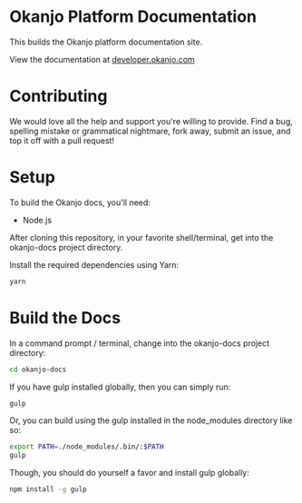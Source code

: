 # Okanjo Platform Documentation

This builds the Okanjo platform documentation site.

View the documentation at [developer.okanjo.com](http://developer.okanjo.com)

# Contributing

We would love all the help and support you're willing to provide. Find a bug, spelling mistake or grammatical nightmare,
fork away, submit an issue, and top it off with a pull request!

# Setup

To build the Okanjo docs, you'll need:

* Node.js

After cloning this repository, in your favorite shell/terminal, get into the okanjo-docs project directory.

Install the required dependencies using Yarn:
```bash
yarn
```

# Build the Docs

In a command prompt / terminal, change into the okanjo-docs project directory:
```bash
cd okanjo-docs
```

If you have gulp installed globally, then you can simply run:
```bash
gulp
```

Or, you can build using the gulp installed in the node_modules directory like so:
```bash
export PATH=./node_modules/.bin/:$PATH
gulp
```

Though, you should do yourself a favor and install gulp globally:

```bash
npm install -g gulp
```

